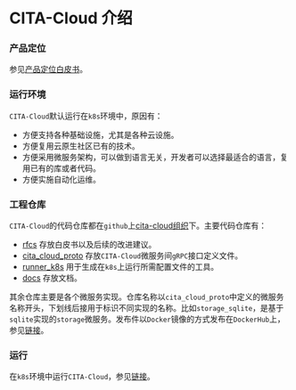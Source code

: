 # CITA-Cloud 介绍
### 产品定位
参见[产品定位白皮书](https://talk.citahub.com/t/topic/1662)。
### 运行环境
`CITA-Cloud`默认运行在`k8s`环境中，原因有：

- 方便支持各种基础设施，尤其是各种云设施。
- 方便复用云原生社区已有的技术。
- 方便采用微服务架构，可以做到语言无关，开发者可以选择最适合的语言，复用已有的库或者代码。
- 方便实施自动化运维。
### 工程仓库

`CITA-Cloud`的代码仓库都在`github`上[cita-cloud组织](https://github.com/cita-cloud)下。主要代码仓库有：

- [rfcs](https://github.com/cita-cloud/rfcs) 存放白皮书以及后续的改进建议。
- [cita_cloud_proto](https://github.com/cita-cloud/cita_cloud_proto) 存放`CITA-Cloud`微服务间`gRPC`接口定义文件。
- [runner_k8s](https://github.com/cita-cloud/runner_k8s) 用于生成在`k8s`上运行所需配置文件的工具。
- [docs](https://github.com/cita-cloud/docs) 存放文档。

其余仓库主要是各个微服务实现。仓库名称以`cita_cloud_proto`中定义的微服务名称开头，下划线后接用于标识不同实现的名称。比如`storage_sqlite`，是基于`sqlite`实现的`storage`微服务。发布件以`Docker`镜像的方式发布在`DockerHub`上，参见[链接](https://hub.docker.com/u/citacloud)。
### 运行
在`k8s`环境中运行`CITA-Cloud`，参见[链接](https://github.com/cita-cloud/runner_k8s)。
